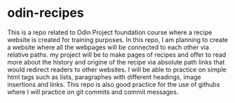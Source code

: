 # odin-recipes
This is a repo related to Odin Project foundation course where a recipe website is created for training purposes.
In this repo, I am planning to create a website where all the webpages will be connected to each other via relative paths.
my project will be to make pages of recipes and offer to read more about the history and origine of the recipe via absolute path links that would redirect readers to other websites. 
I will be able to practice on simple html tags such as lists, paragraphes with different headings, image insertions and links.
This repo is also good practice for the use of githubs where I will practice on git commits and commit messages.
